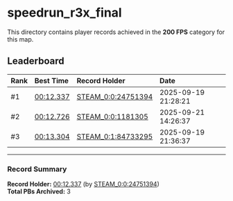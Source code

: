 # speedrun_r3x_final

This directory contains player records achieved in the **200 FPS** category for this map.

## Leaderboard

| Rank | Best Time | Record Holder | Date                |
| :--- | :-------- | :------------ | :------------------ |
| #1   | [00:12.337](./00012337_STEAM_0_0_24751394_20250919-212821.zip) | [STEAM_0:0:24751394](https://speedrun16.com/profile/STEAM_0:0:24751394)   | 2025-09-19 21:28:21 |
| #2   | [00:12.726](./00012726_STEAM_0_0_1181305_20250921-142637.zip) | [STEAM_0:0:1181305](https://speedrun16.com/profile/STEAM_0:0:1181305)   | 2025-09-21 14:26:37 |
| #3   | [00:13.304](./00013304_STEAM_0_1_84733295_20250919-213637.zip) | [STEAM_0:1:84733295](https://speedrun16.com/profile/STEAM_0:1:84733295)   | 2025-09-19 21:36:37 |

---

### Record Summary
**Record Holder:** [00:12.337](./00012337_STEAM_0_0_24751394_20250919-212821.zip) (by [STEAM_0:0:24751394](https://speedrun16.com/profile/STEAM_0:0:24751394))  
**Total PBs Archived:** 3